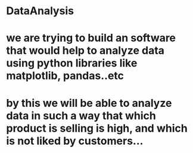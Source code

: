 # DataAnalysis
# we are trying to build an software that would help to analyze data using python libraries like matplotlib, pandas..etc
# by this we will be able to analyze data in such a way that which product is selling is high, and which is not liked by customers...
